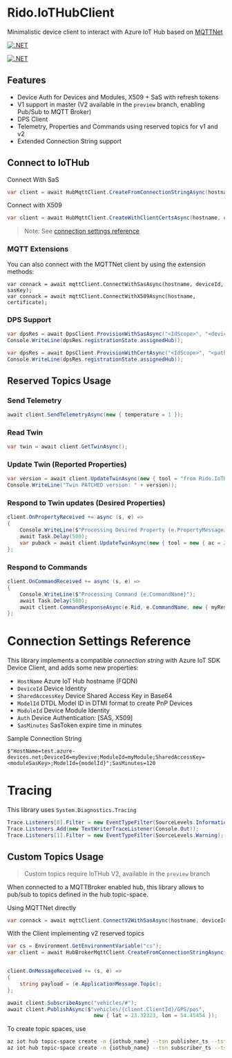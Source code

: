 # Rido.IoTHubClient

Minimalistic device client to interact with Azure IoT Hub based on [MQTTNet](https://github.com/chkr1011/MQTTnet)

[![.NET](https://github.com/ridomin/Rido.IoTHubClient/actions/workflows/dotnet.yml/badge.svg)](https://github.com/ridomin/Rido.IoTHubClient/actions/workflows/dotnet.yml)

[![.NET](https://github.com/ridomin/Rido.IoTHubClient/actions/workflows/dotnet.yml/badge.svg?branch=preview)](https://github.com/ridomin/Rido.IoTHubClient/actions/workflows/dotnet.yml)

## Features

- Device Auth for Devices and Modules, X509 + SaS with refresh tokens
- V1 support in master (V2 available in the `preview` branch, enabling Pub/Sub to MQTT Broker)
- DPS Client
- Telemetry, Properties and Commands using reserved topics for v1 and v2
- Extended Connection String support

## Connect to IoTHub

Connect With SaS

```cs
var client = await HubMqttClient.CreateFromConnectionStringAsync(hostname, device, sasKey);
```

Connect with X509

```cs
var client = await HubMqttClient.CreateWithClientCertsAsync(hostname, certificate);
```

> Note: See [connection settings reference](#connection-settings-reference)

### MQTT Extensions

You can also connect with the MQTTNet client by using the extension methods:

```
var connack = await mqttClient.ConnectWithSasAsync(hostname, deviceId, sasKey);
var connack = await mqttClient.ConnectWithX509Async(hostname, certificate);
```

### DPS Support

```cs
var dpsRes = await DpsClient.ProvisionWithSasAsync("<IdScope>", "<deviceId>", "<deviceKey>");
Console.WriteLine(dpsRes.registrationState.assignedHub));
```

```cs
var dpsRes = await DpsClient.ProvisionWithCertAsync("<IdScope>", "<pathTo.pfx>", "<pfx Pwd>");
Console.WriteLine(dpsRes.registrationState.assignedHub));
```


## Reserved Topics Usage

### Send Telemetry

```cs
await client.SendTelemetryAsync(new { temperature = 1 });
```

### Read Twin

```cs
var twin = await client.GetTwinAsync();
```


### Update Twin (Reported Properties)

```cs
var version = await client.UpdateTwinAsync(new { tool = "from Rido.IoTHubClient" }); 
Console.WriteLine("Twin PATCHED version: " + version));
```

### Respond to Twin updates (Desired Properties)

```cs
client.OnPropertyReceived += async (s, e) => 
{
    Console.WriteLine($"Processing Desired Property {e.PropertyMessageJson}");
    await Task.Delay(500);
    var puback = await client.UpdateTwinAsync(new { tool = new { ac = 200, av = e.Version, ad = "updated", value = "put value here" } });
};
```

### Respond to Commands

```cs
client.OnCommandReceived += async (s, e) =>
{
    Console.WriteLine($"Processing Command {e.CommandName}");
    await Task.Delay(500);
    await client.CommandResponseAsync(e.Rid, e.CommandName, new { myResponse = "ok" }, "200");
};

```

# Connection Settings Reference

This library implements a compatible *connection string* with Azure IoT SDK Device Client, and adds some new properties:

- `HostName` Azure IoT Hub hostname (FQDN)
- `DeviceId` Device Identity 
- `SharedAccessKey` Device Shared Access Key in Base64
- `ModelId` DTDL Model ID in DTMI format to create PnP Devices
- `ModuleId` Device Module Identity
- `Auth` Device Authentication: [SAS, X509]
- `SasMinutes` SasToken expire time in minutes

Sample Connection String

`$"HostName=test.azure-devices.net;DeviceId=myDevive;ModuleId=myModule;SharedAccessKey=<moduleSasKey>;ModelId={modelId}";SasMinutes=120`

# Tracing

This library uses `System.Diagnostics.Tracing`

```cs
Trace.Listeners[0].Filter = new EventTypeFilter(SourceLevels.Information);
Trace.Listeners.Add(new TextWriterTraceListener(Console.Out));
Trace.Listeners[1].Filter = new EventTypeFilter(SourceLevels.Warning);
```

## Custom Topics Usage

> Custom topics require IoTHub V2, available in the `preview` branch

When connected to a MQTTBroker enabled hub, this library allows to pub/sub to topics defined in the hub topic-space.

Using MQTTNet directly
```cs
var connack = await mqttClient.ConnectV2WithSasAsync(hostname, deviceId, sasKey);
```

With the Client implementing v2 reserved topics
```cs
var cs = Environment.GetEnvironmentVariable("cs");
var client = await HubBrokerMqttClient.CreateFromConnectionStringAsync(cs);
```

```cs

client.OnMessageReceived += (s, e) =>
{
    string payload = (e.ApplicationMessage.Topic);
};

await client.SubscribeAsync("vehicles/#");
await client.PublishAsync($"vehicles/{client.ClientId}/GPS/pos",
                            new { lat = 23.32323, lon = 54.45454 });
```

To create topic spaces, use

```bash
az iot hub topic-space create -n {iothub_name} --tsn publisher_ts --tst PublishOnly --template 'vehicles/${principal.deviceid}/GPS/#'
az iot hub topic-space create -n {iothub_name} --tsn subscriber_ts --tst LowFanout --template 'vehicles/#'

```